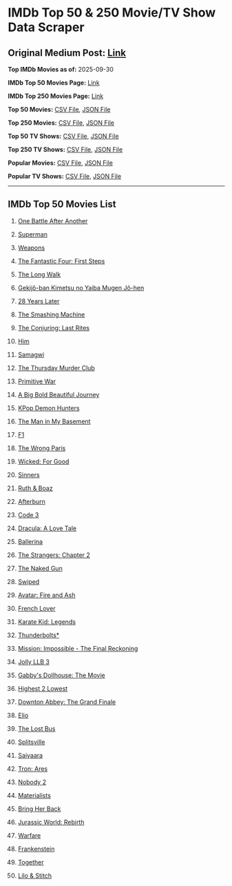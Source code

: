 # IMDb Top 50 & 250 Movie/TV Show Data Scraper

## Original Medium Post: [Link](https://medium.com/@nishantsahoo/which-movie-should-i-watch-5c83a3c0f5b1)

**Top IMDb Movies as of:** 2025-09-30

**IMDb Top 50 Movies Page:** [Link](https://www.imdb.com/search/title/?title_type=feature&release_date=2025-01-01,2025-12-31)

**IMDb Top 250 Movies Page:** [Link](https://www.imdb.com/chart/top/)

**Top 50 Movies:** [CSV File](/data/top50/movies.csv), [JSON File](/data/top50/movies.json)

**Top 250 Movies:** [CSV File](/data/top250/movies.csv), [JSON File](/data/top250/movies.json)

**Top 50 TV Shows:** [CSV File](/data/top50/shows.csv), [JSON File](/data/top50/shows.json)

**Top 250 TV Shows:** [CSV File](/data/top250/shows.csv), [JSON File](/data/top250/shows.json)

**Popular Movies:** [CSV File](/data/popular/movies.csv), [JSON File](/data/popular/movies.json)

**Popular TV Shows:** [CSV File](/data/popular/shows.csv), [JSON File](/data/popular/shows.json)

---

## IMDb Top 50 Movies List

1. [One Battle After Another](https://www.imdb.com/title/tt30144839/)

2. [Superman](https://www.imdb.com/title/tt5950044/)

3. [Weapons](https://www.imdb.com/title/tt26581740/)

4. [The Fantastic Four: First Steps](https://www.imdb.com/title/tt10676052/)

5. [The Long Walk](https://www.imdb.com/title/tt10374610/)

6. [Gekijô-ban Kimetsu no Yaiba Mugen Jô-hen](https://www.imdb.com/title/tt32820897/)

7. [28 Years Later](https://www.imdb.com/title/tt10548174/)

8. [The Smashing Machine](https://www.imdb.com/title/tt11214558/)

9. [The Conjuring: Last Rites](https://www.imdb.com/title/tt22898462/)

10. [Him](https://www.imdb.com/title/tt20990442/)

11. [Samagwi](https://www.imdb.com/title/tt33312131/)

12. [The Thursday Murder Club](https://www.imdb.com/title/tt12001534/)

13. [Primitive War](https://www.imdb.com/title/tt18312380/)

14. [A Big Bold Beautiful Journey](https://www.imdb.com/title/tt13650700/)

15. [KPop Demon Hunters](https://www.imdb.com/title/tt14205554/)

16. [The Man in My Basement](https://www.imdb.com/title/tt12619462/)

17. [F1](https://www.imdb.com/title/tt16311594/)

18. [The Wrong Paris](https://www.imdb.com/title/tt33039440/)

19. [Wicked: For Good](https://www.imdb.com/title/tt19847976/)

20. [Sinners](https://www.imdb.com/title/tt31193180/)

21. [Ruth & Boaz](https://www.imdb.com/title/tt32306048/)

22. [Afterburn](https://www.imdb.com/title/tt1210027/)

23. [Code 3](https://www.imdb.com/title/tt26394837/)

24. [Dracula: A Love Tale](https://www.imdb.com/title/tt31434030/)

25. [Ballerina](https://www.imdb.com/title/tt7181546/)

26. [The Strangers: Chapter 2](https://www.imdb.com/title/tt28671344/)

27. [The Naked Gun](https://www.imdb.com/title/tt3402138/)

28. [Swiped](https://www.imdb.com/title/tt31909270/)

29. [Avatar: Fire and Ash](https://www.imdb.com/title/tt1757678/)

30. [French Lover](https://www.imdb.com/title/tt32360696/)

31. [Karate Kid: Legends](https://www.imdb.com/title/tt1674782/)

32. [Thunderbolts\*](https://www.imdb.com/title/tt20969586/)

33. [Mission: Impossible - The Final Reckoning](https://www.imdb.com/title/tt9603208/)

34. [Jolly LLB 3](https://www.imdb.com/title/tt27996020/)

35. [Gabby's Dollhouse: The Movie](https://www.imdb.com/title/tt32214143/)

36. [Highest 2 Lowest](https://www.imdb.com/title/tt31194612/)

37. [Downton Abbey: The Grand Finale](https://www.imdb.com/title/tt31888477/)

38. [Elio](https://www.imdb.com/title/tt4900148/)

39. [The Lost Bus](https://www.imdb.com/title/tt21103218/)

40. [Splitsville](https://www.imdb.com/title/tt33247023/)

41. [Saiyaara](https://www.imdb.com/title/tt28037987/)

42. [Tron: Ares](https://www.imdb.com/title/tt6604188/)

43. [Nobody 2](https://www.imdb.com/title/tt28996126/)

44. [Materialists](https://www.imdb.com/title/tt30253473/)

45. [Bring Her Back](https://www.imdb.com/title/tt32246771/)

46. [Jurassic World: Rebirth](https://www.imdb.com/title/tt31036941/)

47. [Warfare](https://www.imdb.com/title/tt31434639/)

48. [Frankenstein](https://www.imdb.com/title/tt1312221/)

49. [Together](https://www.imdb.com/title/tt31184028/)

50. [Lilo & Stitch](https://www.imdb.com/title/tt11655566/)
